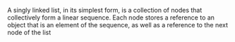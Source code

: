 A singly linked list, in its simplest form, is a collection of nodes that collectively
 form a linear sequence. Each node stores a reference to an object that is an element
 of the sequence, as well as a reference to the next node of the list
